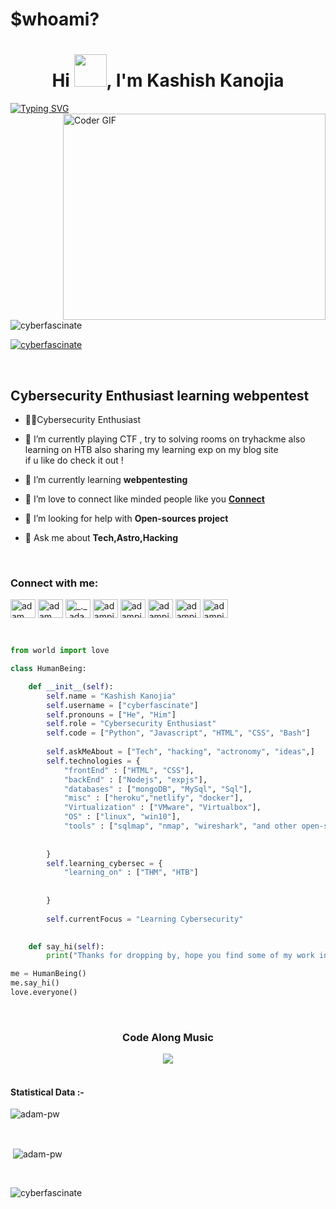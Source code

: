 <h1 align="left">$whoami?</h1>
<h1 align="center">Hi <img src="https://media.giphy.com/media/hvRJCLFzcasrR4ia7z/giphy.gif" width="52px">, I'm Kashish Kanojia</h1>


[![Typing SVG](https://readme-typing-svg.herokuapp.com?font=Ubuntu&color=%2336BCF7&vCenter=true&height=35&lines=%23+whoami;%E2%9C%93+Web+Developer;%E2%9C%93+Pentester;%E2%9C%93+CTF+Player+;%E2%9C%93++;%E2%9C%93++)](https://git.io/typing-svg)
<img align="right" src="https://github.com/rajaprerak/rajaprerak/blob/master/developer.gif" alt="Coder GIF" width="420" height="330">



<br>

<p align="left"> <img src="https://komarev.com/ghpvc/?username=cyberfascinate&label=Profile%20views&color=0e75b6&style=flat" alt="cyberfascinate" /> </p>
<p align="left"> <a href="https://twitter.com/cyberfascinate" target="blank"><img src="https://img.shields.io/twitter/follow/cyberfascinate?logo=twitter&style=for-the-badge" alt="cyberfascinate" /></a> </p>
<br>



Cybersecurity Enthusiast learning webpentest
-------------------------------------------------------------------------------------------------------------------------------------------------------------------------------
-  🐱‍👤Cybersecurity Enthusiast
- 🔭 I’m currently playing CTF , try to solving rooms on tryhackme also learning on HTB also sharing my learning exp on my blog site  <br>if u like do check it out !
- 🌱 I’m currently learning **webpentesting**
- 🤝 I’m love to connect like minded people like you **[Connect](https://www.linkedin.com/in/cyberfascinate/)<br>**

- 🤝 I’m looking for help with **Open-sources project**

- 💬 Ask me about **Tech,Astro,Hacking**


<br>

<h3 align="left">Connect with me:</h3>
<p align="left">
  <a href="https://www.youtube.com/channel/UCnYOx0jmT2w5pVluEtzyTww" target="blank"><img align="center"
      src="https://github.com/rahuldkjain/github-profile-readme-generator/blob/master/src/images/icons/Social/youtube.svg"
      alt="adam pithewan" height="30" width="40" /></a>
  <a href="https://discord.gg/PVnckpZzXG" target="blank"><img align="center"
      src="https://github.com/rahuldkjain/github-profile-readme-generator/blob/master/src/images/icons/Social/discord.svg"
      alt="adam pithen wala" height="30" width="40" /></a>
  <a href="https://instagram.com/cyberfascinate" target="blank"><img align="center"
      src="https://raw.githubusercontent.com/rahuldkjain/github-profile-readme-generator/master/src/images/icons/Social/instagram.svg"
      alt="_._.adam._" height="30" width="40" /></a>
  <a href="https://www.facebook.com/Cyberzfascinate" target="blank"><img align="center"
      src="https://github.com/rahuldkjain/github-profile-readme-generator/blob/master/src/images/icons/Social/facebook.svg"
      alt="adampithewan" height="30" width="40" /></a>
 <a href="https://twitter.com/cyberfascinate" target="blank"><img align="center"
      src="https://raw.githubusercontent.com/rahuldkjain/github-profile-readme-generator/master/src/images/icons/Social/twitter.svg"
      alt="adampithewan" height="30" width="40" /></a>
   <a href="https://www.twitch.tv/cyberfascinate" target="blank"><img align="center"
      src="https://github.com/rahuldkjain/github-profile-readme-generator/blob/master/src/images/icons/Social/twitch.svg"
      alt="adampithewan" height="30" width="40" /></a>
   <a href="https://www.patreon.com/cyberfascinate" target="blank"><img align="center"
      src="https://upload.wikimedia.org/wikipedia/commons/9/94/Patreon_logo.svg"
      alt="adampithewan" height="30" width="40" /></a>
     <a href="https://www.linkedin.com/in/cyberfascinate" target="blank"><img align="center"
      src="https://github.com/rahuldkjain/github-profile-readme-generator/blob/master/src/images/icons/Social/linked-in-alt.svg"
      alt="adampithewan" height="30" width="40" /></a>
</p>

<br>


```python
from world import love

class HumanBeing:

    def __init__(self):
        self.name = "Kashish Kanojia"
        self.username = ["cyberfascinate"]
        self.pronouns = ["He", "Him"]
        self.role = "Cybersecurity Enthusiast"
        self.code = ["Python", "Javascript", "HTML", "CSS", "Bash"]
        
        self.askMeAbout = ["Tech", "hacking", "actronomy", "ideas",]
        self.technologies = {
            "frontEnd" : ["HTML", "CSS"],
            "backEnd" : ["Nodejs", "expjs"],
            "databases" : ["mongoDB", "MySql", "Sql"],
            "misc" : ["heroku","netlify", "docker"],
            "Virtualization" : ["VMware", "Virtualbox"],
            "OS" : ["linux", "win10"],
            "tools" : ["sqlmap", "nmap", "wireshark", "and other open-source"]
            
            
        }
        self.learning_cybersec = {
            "learning_on" : ["THM", "HTB"]
          
            
        }
        
        self.currentFocus = "Learning Cybersecurity"
        

    def say_hi(self):
        print("Thanks for dropping by, hope you find some of my work interesting!!")

me = HumanBeing()
me.say_hi()
love.everyone()
```


<br>

<h3 align="center">Code Along Music</h3>

<div align="center"><img src="https://spotify-github-profile.vercel.app/api/view?uid=31esgg5vfcwyc6u55nryv76wtxbe&cover_image=true&theme=compact&show_offline=false&background_color=121212" /></div>  

<br/>  

<h4>Statistical Data :-</h4>
<p><img align="center"
    src="https://github-readme-stats.vercel.app/api/top-langs?username=cyberfascinate&show_icons=true&locale=en&bg_color=0d1117&text_color=ffffff&layout=compact"
    alt="adam-pw" 
    bg_color=#808080/></p>

<br>

<p>&nbsp;<img align="center" src="https://github-readme-stats.vercel.app/api?username=cyberfascinate&show_icons=true&locale=en&bg_color=0d1117&text_color=ffffff&repo=convoychat"
    alt="adam-pw" /></p>

<br>

<p><img align="center" src="https://github-readme-streak-stats.herokuapp.com/?user=cyberfascinate&theme=dark&background=0d1117&date_format=M%20j%5B%2C%20Y%5D" alt="cyberfascinate" /></p>
